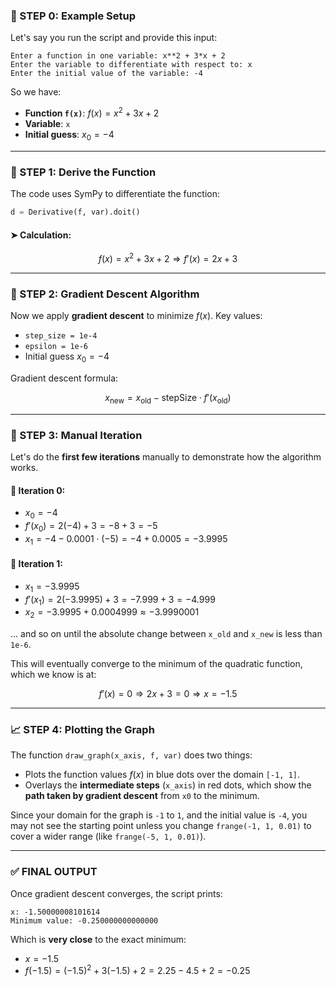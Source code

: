 ### 🔧 STEP 0: Example Setup

Let's say you run the script and provide this input:

```text
Enter a function in one variable: x**2 + 3*x + 2
Enter the variable to differentiate with respect to: x
Enter the initial value of the variable: -4
```

So we have:

- **Function `f(x)`**: $f(x) = x^2 + 3x + 2$
- **Variable**: `x`
- **Initial guess**: $x_0 = -4$

---

### 📐 STEP 1: Derive the Function

The code uses SymPy to differentiate the function:

```python
d = Derivative(f, var).doit()
```

#### ➤ Calculation:

$$
f(x) = x^2 + 3x + 2 \Rightarrow f'(x) = 2x + 3
$$

---

### 🚶 STEP 2: Gradient Descent Algorithm

Now we apply **gradient descent** to minimize $f(x)$. Key values:

- `step_size = 1e-4`
- `epsilon = 1e-6`
- Initial guess $x_0 = -4$

Gradient descent formula:

$$
x_{\text{new}} = x_{\text{old}} - \text{stepSize} \cdot f'(x_{\text{old}})
$$

---

### 🔄 STEP 3: Manual Iteration

Let's do the **first few iterations** manually to demonstrate how the algorithm works.

#### 🧮 Iteration 0:

- $x_0 = -4$
- $f'(x_0) = 2(-4) + 3 = -8 + 3 = -5$
- $x_1 = -4 - 0.0001 \cdot (-5) = -4 + 0.0005 = -3.9995$

#### 🧮 Iteration 1:

- $x_1 = -3.9995$
- $f'(x_1) = 2(-3.9995) + 3 = -7.999 + 3 = -4.999$
- $x_2 = -3.9995 + 0.0004999 \approx -3.9990001$

... and so on until the absolute change between `x_old` and `x_new` is less than `1e-6`.

This will eventually converge to the minimum of the quadratic function, which we know is at:

$$
f'(x) = 0 \Rightarrow 2x + 3 = 0 \Rightarrow x = -1.5
$$

---

### 📈 STEP 4: Plotting the Graph

The function `draw_graph(x_axis, f, var)` does two things:

- Plots the function values $f(x)$ in blue dots over the domain `[-1, 1]`.
- Overlays the **intermediate steps** (`x_axis`) in red dots, which show the **path taken by gradient descent** from `x0` to the minimum.

Since your domain for the graph is `-1` to `1`, and the initial value is `-4`, you may not see the starting point unless you change `frange(-1, 1, 0.01)` to cover a wider range (like `frange(-5, 1, 0.01)`).

---

### ✅ FINAL OUTPUT

Once gradient descent converges, the script prints:

```
x: -1.50000008101614
Minimum value: -0.250000000000000
```

Which is **very close** to the exact minimum:

- $x = -1.5$
- $f(-1.5) = (-1.5)^2 + 3(-1.5) + 2 = 2.25 - 4.5 + 2 = -0.25$
